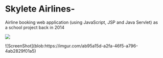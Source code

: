 # Skylete Airlines-
Airline booking web application (using JavaScript, JSP and Java Servlet) as a school project back in 2014
<p>
    <img src="https://i.imgur.com/ygQ8HDk.png" />
</p>
![ScreenShot](blob:https://imgur.com/ab95a15d-a2fa-46f5-a796-4ab2829f01a5)
